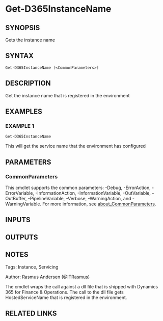 ﻿---
external help file: d365fo.tools-help.xml
Module Name: d365fo.tools
online version:
schema: 2.0.0
---

# Get-D365InstanceName

## SYNOPSIS
Gets the instance name

## SYNTAX

```
Get-D365InstanceName [<CommonParameters>]
```

## DESCRIPTION
Get the instance name that is registered in the environment

## EXAMPLES

### EXAMPLE 1
```
Get-D365InstanceName
```

This will get the service name that the environment has configured

## PARAMETERS

### CommonParameters
This cmdlet supports the common parameters: -Debug, -ErrorAction, -ErrorVariable, -InformationAction, -InformationVariable, -OutVariable, -OutBuffer, -PipelineVariable, -Verbose, -WarningAction, and -WarningVariable. For more information, see [about_CommonParameters](http://go.microsoft.com/fwlink/?LinkID=113216).

## INPUTS

## OUTPUTS

## NOTES
Tags: Instance, Servicing

Author: Rasmus Andersen (@ITRasmus)

The cmdlet wraps the call against a dll file that is shipped with Dynamics 365 for Finance & Operations.
The call to the dll file gets HostedServiceName that is registered in the environment.

## RELATED LINKS
